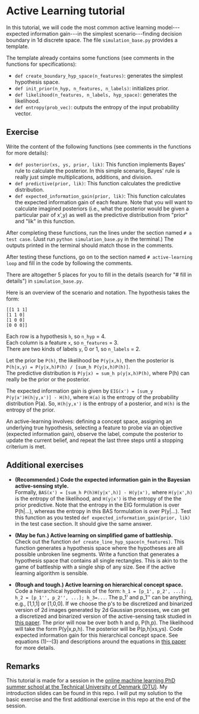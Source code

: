 # Active Learning tutorial

In this tutorial, we will code the most common active learning model---expected information gain---in the simplest scenario---finding decision boundary in 1d discrete space. The file ```simulation_base.py``` provides a template.

The template already contains some functions (see comments in the functions for specifications):
- ```def create_boundary_hyp_space(n_features)```: generates the simplest hypothesis space.
- ```def init_prior(n_hyp, n_features, n_labels)```: initializes prior.
- ```def likelihood(n_features, n_labels, hyp_space)```: generates the likelihood.
- ```def entropy(prob_vec)```: outputs the entropy of the input probability vector.


## Exercise
Write the content of the following functions (see comments in the functions for more details):
- ```def posterior(xs, ys, prior, lik)```: This function implements Bayes' rule to calculate the posterior.
In this simple scenario, Bayes' rule is really just simple multiplications, additions, and division.
- ```def predictive(prior, lik)```: This function calculates the predictive distribution.
- ```def expected_information_gain(prior, lik)```: This function calculates the expected information gain of each feature.
Note that you will want to calculate imagined posteriors (i.e., what the posterior would be given a particular pair of x',y)
as well as the predictive distribution from "prior" and "lik" in this function.


After completing these functions, run the lines under the section named ```# a test case```.
(Just run ```python simulation_base.py``` in the terminal.)
The outputs printed in the terminal should match those in the comments.

After testing these functions, go on to the section named ```# active-learning loop```
and fill in the code by following the comments.

There are altogether 5 places for you to fill in the details (search for "# fill in details") in ```simulation_base.py```.

Here is an overview of the scenario and notation. The hypothesis takes the form:  
```
[[1 1 1]  
[1 1 0]  
[1 0 0]  
[0 0 0]]
```  
Each row is a hypothesis ```h```, so ```n_hyp``` = 4.  
Each column is a feature ```x```, so ```n_features``` = 3.  
There are two kinds of labels ```y```, 0 or 1, so ```n_labels``` = 2.

Let the prior be ```P(h)```, the likelihood be ```P(y|x,h)```,
then the posterior is ```P(h|x,y) = P(y|x,h)P(h) / [sum_h P(y|x,h)P(h)]```.  
The predictive distribution is ```P(y|x) = sum_h p(y|x,h)P(h)```,
where P(h) can really be the prior or the posterior.

The expected information gain is given by ```EIG(x') = [sum_y P(y|x')H(h|y,x')] - H(h)```,
where ```H(a)``` is the entropy of the probability distribution P(a).
So, ```H(h|y,x')``` is the entropy of a posterior, and ```H(h)``` is the entropy of the prior.

An active-learning involves: defining a concept space,
assigning an underlying true hypothesis,
selecting a feature to probe via an objective (expected information gain),
observe the label, compute the posterior to update the current belief,
and repeat the last three steps until a stopping criterium is met.

## Additional exercises
- **(Recommended.) Code the expected information gain in the Bayesian active-sensing style.**  
Formally, ```BAS(x') = [sum_h P(h)H(y|x',h)] - H(y|x'),```
where ```H(y|x',h)``` is the entropy of the likelihood,
and ```H(y|x')``` is the entropy of the the prior predictive.
Note that the entropy in the EIG formulation is over P(h|...),
whereas the entropy in this BAS formulation is over P(y|...).
Test this function as you tested ```def expected_information_gain(prior, lik)```
in the test case section. It should give the same answer.

- **(May be fun.) Active learning on simplified game of battleship.**  
Check out the function ```def create_line_hyp_space(n_features)```.
This function generates a hypothesis space where the hypotheses are all possible
unbroken line segments. Write a function that generates a hypothesis space
that contains all single rectangles.
This is akin to the game of battleship with a single ship of any size.
See if the active learning algorithm is sensible.

- **(Rough and tough.) Active learning on hierarchical concept space.**  
Code a hierarchical hypothesis of the form:
```h_1 = [p_1', p_2', ...]; h_2 = [p_1'', p_2'', ...]; h_3=...```.
The p_1' and p_1'' can be anything, e.g., [1,1,1] or [1,0,0].
If we choose the p's to be discretized and binarized version of 2d images generated
by 2d Gaussian processes, we can get a discretized and binarized version of
the active-sensing task studied in [this paper](http://scottchenghsinyang.com/paper/Yang-eLife-2016.pdf).
The prior will now be over both h and p, P(h,p).
The likelihood will take the form P(y|x,p,h).
The posterior will be P(p,h|xs,ys).
Code expected information gain for this hierarchical concept space.
See equations (1)--(3) and descriptions around the equations in
[this paper](http://scottchenghsinyang.com/paper/YangShafto_CogSci_2017_final.pdf)
for more details.

## Remarks
This tutorial is made for a session in the
[online machine learning PhD summer school at the Technical University of Denmark (DTU)](http://www2.compute.dtu.dk/courses/02901/).
My introduction slides can be found in this repo.
I will put my solution to the basic exercise and the first additional exercise in this repo at the end of the session.
